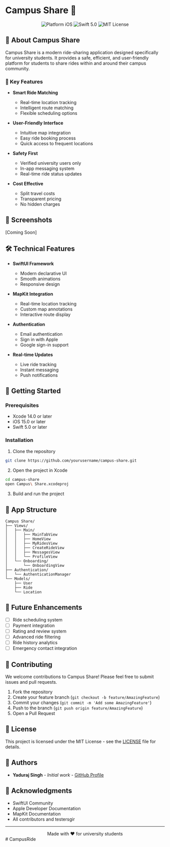 # Campus Share 🚗

<div align="center">
  <img src="https://img.shields.io/badge/platform-iOS-blue.svg" alt="Platform iOS">
  <img src="https://img.shields.io/badge/Swift-5.0-orange.svg" alt="Swift 5.0">
  <img src="https://img.shields.io/badge/License-MIT-green.svg" alt="MIT License">
</div>

## 📱 About Campus Share

Campus Share is a modern ride-sharing application designed specifically for university students. It provides a safe, efficient, and user-friendly platform for students to share rides within and around their campus community.

### 🌟 Key Features

- **Smart Ride Matching** 
  - Real-time location tracking
  - Intelligent route matching
  - Flexible scheduling options

- **User-Friendly Interface**
  - Intuitive map integration
  - Easy ride booking process
  - Quick access to frequent locations

- **Safety First**
  - Verified university users only
  - In-app messaging system
  - Real-time ride status updates

- **Cost Effective**
  - Split travel costs
  - Transparent pricing
  - No hidden charges

## 📸 Screenshots

[Coming Soon]

## 🛠 Technical Features

- **SwiftUI Framework**
  - Modern declarative UI
  - Smooth animations
  - Responsive design

- **MapKit Integration**
  - Real-time location tracking
  - Custom map annotations
  - Interactive route display

- **Authentication**
  - Email authentication
  - Sign in with Apple
  - Google sign-in support

- **Real-time Updates**
  - Live ride tracking
  - Instant messaging
  - Push notifications

## 🚀 Getting Started

### Prerequisites

- Xcode 14.0 or later
- iOS 15.0 or later
- Swift 5.0 or later

### Installation

1. Clone the repository
```bash
git clone https://github.com/yourusername/campus-share.git
```

2. Open the project in Xcode
```bash
cd campus-share
open Campus\ Share.xcodeproj
```

3. Build and run the project

## 📱 App Structure

```
Campus Share/
├── Views/
│   ├── Main/
│   │   ├── MainTabView
│   │   ├── HomeView
│   │   ├── MyRidesView
│   │   ├── CreateRideView
│   │   ├── MessagesView
│   │   └── ProfileView
│   └── Onboarding/
│       └── OnboardingView
├── Authentication/
│   └── AuthenticationManager
└── Models/
    ├── User
    ├── Ride
    └── Location
```

## 🎯 Future Enhancements

- [ ] Ride scheduling system
- [ ] Payment integration
- [ ] Rating and review system
- [ ] Advanced ride filtering
- [ ] Ride history analytics
- [ ] Emergency contact integration

## 🤝 Contributing

We welcome contributions to Campus Share! Please feel free to submit issues and pull requests.

1. Fork the repository
2. Create your feature branch (`git checkout -b feature/AmazingFeature`)
3. Commit your changes (`git commit -m 'Add some AmazingFeature'`)
4. Push to the branch (`git push origin feature/AmazingFeature`)
5. Open a Pull Request

## 📄 License

This project is licensed under the MIT License - see the [LICENSE](LICENSE) file for details.

## 👥 Authors

- **Yaduraj Singh** - *Initial work* - [GitHub Profile](https://github.com/YadurajManu)

## 🙏 Acknowledgments

- SwiftUI Community
- Apple Developer Documentation
- MapKit Documentation
- All contributors and testersgir 

---

<div align="center">
  Made with ❤️ for university students
</div>
# CampusRide
